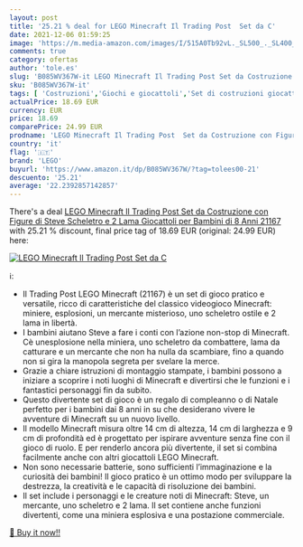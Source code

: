 ```yaml
---
layout: post
title: '25.21 % deal for LEGO Minecraft Il Trading Post  Set da C'
date: 2021-12-06 01:59:25
image: 'https://m.media-amazon.com/images/I/515A0Tb92vL._SL500_._SL400_.jpg'
comments: true
category: ofertas
author: 'tole.es'
slug: 'B085WV367W-it LEGO Minecraft Il Trading Post Set da Costruzione con...'
sku: 'B085WV367W-it'
tags: [ 'Costruzioni','Giochi e giocattoli','Set di costruzioni giocattolo','lego', ]
actualPrice: 18.69 EUR
currency: EUR
price: 18.69
comparePrice: 24.99 EUR
prodname: 'LEGO Minecraft Il Trading Post  Set da Costruzione con Figure di Steve  Scheletro e 2 Lama  Giocattoli per Bambini di 8 Anni  21167'
country: 'it'
flag: '🇮🇹'
brand: 'LEGO'
buyurl: 'https://www.amazon.it/dp/B085WV367W/?tag=tolees00-21'
descuento: '25.21'
average: '22.2392857142857'
---
```


There's a deal [LEGO Minecraft Il Trading Post  Set da Costruzione con Figure di Steve  Scheletro e 2 Lama  Giocattoli per Bambini di 8 Anni  21167](https://www.amazon.it/dp/B085WV367W/?tag=tolees00-21)  with  25.21 % discount, final price tag of  18.69 EUR (original: 24.99 EUR) here:

[![LEGO Minecraft Il Trading Post  Set da C](https://m.media-amazon.com/images/I/515A0Tb92vL._SL500_._SL400_.jpg)](https://www.amazon.it/dp/B085WV367W/?tag=tolees00-21)

ℹ️:

- Il Trading Post LEGO Minecraft (21167) è un set di gioco pratico e versatile, ricco di caratteristiche del classico videogioco Minecraft: miniere, esplosioni, un mercante misterioso, uno scheletro ostile e 2 lama in libertà.
- I bambini aiutano Steve a fare i conti con l’azione non-stop di Minecraft. Cè unesplosione nella miniera, uno scheletro da combattere, lama da catturare e un mercante che non ha nulla da scambiare, fino a quando non si gira la manopola segreta per svelare la merce.
- Grazie a chiare istruzioni di montaggio stampate, i bambini possono a iniziare a scoprire i noti luoghi di Minecraft e divertirsi che le funzioni e i fantastici personaggi fin da subito.
- Questo divertente set di gioco è un regalo di compleanno o di Natale perfetto per i bambini dai 8 anni in su che desiderano vivere le avventure di Minecraft su un nuovo livello.
- Il modello Minecraft misura oltre 14 cm di altezza, 14 cm di larghezza e 9 cm di profondità ed è progettato per ispirare avventure senza fine con il gioco di ruolo. E per renderlo ancora più divertente, il set si combina facilmente anche con altri giocattoli LEGO Minecraft.
- Non sono necessarie batterie, sono sufficienti l’immaginazione e la curiosità dei bambini! Il gioco pratico è un ottimo modo per sviluppare la destrezza, la creatività e le capacità di risoluzione dei bambini.
- Il set include i personaggi e le creature noti di Minecraft: Steve, un mercante, uno scheletro e 2 lama. Il set contiene anche funzioni divertenti, come una miniera esplosiva e una postazione commerciale.

[🛒 Buy it now!!](https://www.amazon.it/dp/B085WV367W/?tag=tolees00-21)
